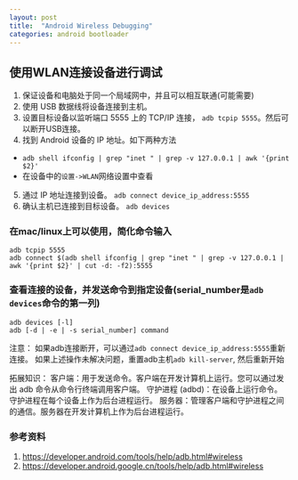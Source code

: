 ```yaml
---
layout: post
title:  "Android Wireless Debugging"
categories: android bootloader
---
```


## 使用WLAN连接设备进行调试

1. 保证设备和电脑处于同一个局域网中，并且可以相互联通(可能需要)
2. 使用 USB 数据线将设备连接到主机。
3. 设置目标设备以监听端口 5555 上的 TCP/IP 连接， `adb tcpip 5555`。然后可以断开USB连接。
4. 找到 Android 设备的 IP 地址。如下两种方法
  - `adb shell ifconfig | grep "inet " | grep -v 127.0.0.1 | awk '{print $2}'`
  - 在设备中的`设置->WLAN`网络设置中查看
5. 通过 IP 地址连接到设备。
  `adb connect device_ip_address:5555`
6. 确认主机已连接到目标设备。
  `adb devices`


### 在mac/linux上可以使用，简化命令输入

```
adb tcpip 5555
adb connect $(adb shell ifconfig | grep "inet " | grep -v 127.0.0.1 | awk '{print $2}' | cut -d: -f2):5555
```

### 查看连接的设备，并发送命令到指定设备(serial_number是`adb devices`命令的第一列)

```
adb devices [-l]
adb [-d | -e | -s serial_number] command
```

注意：
如果adb连接断开，可以通过`adb connect device_ip_address:5555`重新连接。
如果上述操作未解决问题，重置adb主机`adb kill-server`, 然后重新开始

拓展知识：
客户端：用于发送命令。客户端在开发计算机上运行。您可以通过发出 adb 命令从命令行终端调用客户端。
守护进程 (adbd)：在设备上运行命令。守护进程在每个设备上作为后台进程运行。
服务器：管理客户端和守护进程之间的通信。服务器在开发计算机上作为后台进程运行。


### 参考资料
1. https://developer.android.com/tools/help/adb.html#wireless
2. https://developer.android.google.cn/tools/help/adb.html#wireless
